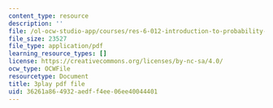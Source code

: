 ```yaml
---
content_type: resource
description: ''
file: /ol-ocw-studio-app/courses/res-6-012-introduction-to-probability-spring-2018/36261a864932aedff4ee06ee40044401_-k8WU-KB0rk.pdf
file_size: 23527
file_type: application/pdf
learning_resource_types: []
license: https://creativecommons.org/licenses/by-nc-sa/4.0/
ocw_type: OCWFile
resourcetype: Document
title: 3play pdf file
uid: 36261a86-4932-aedf-f4ee-06ee40044401
---
```

